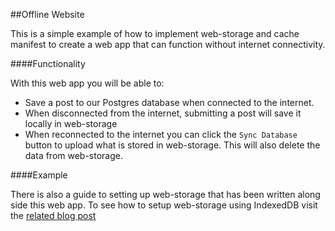 ##Offline Website

This is a simple example of how to implement web-storage and cache manifest to create a web app that can function without internet connectivity.

####Functionality 

With this web app you will be able to:
- Save a post to our Postgres database when connected to the internet.
- When disconnected from the internet, submitting a post will save it locally in web-storage
- When reconnected to the internet you can click the `Sync Database` button to upload what is stored in web-storage. This will also delete the data from web-storage.

####Example

There is also a guide to setting up web-storage that has been written along side this web app. To see how to setup web-storage using IndexedDB visit the [related blog post]()
